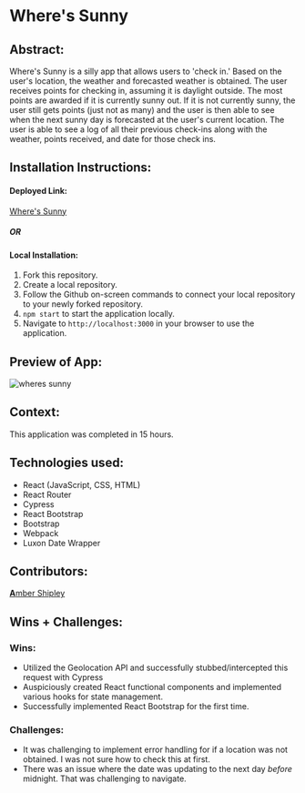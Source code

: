 # Where's Sunny


## Abstract:


Where's Sunny is a silly app that allows users to 'check in.' Based on the user's location, the weather and forecasted weather is obtained. The user receives points for checking in, assuming it is daylight outside. The most points are awarded if it is currently sunny out. If it is not currently sunny, the user still gets points (just not as many) and the user is then able to see when the next sunny day is forecasted at the user's current location. The user is able to see a log of all their previous check-ins along with the weather, points received, and date for those check ins.


## Installation Instructions:

#### Deployed Link:
[Where's Sunny](https://wheres-sunny.vercel.app/)

##### OR

#### Local Installation:
1. Fork this repository.
2. Create a local repository.
3. Follow the Github on-screen commands to connect your local repository to your newly forked repository.
4. `npm start` to start the application locally.
5. Navigate to `http://localhost:3000` in your browser to use the application. 
  

## Preview of App:

![wheres sunny](https://user-images.githubusercontent.com/108356274/233880406-6016259f-73f2-4d28-9c2b-10160d57c762.gif)


## Context:

This application was completed in 15 hours.


## Technologies used:
- React (JavaScript, CSS, HTML)
- React Router
- Cypress
- React Bootstrap
- Bootstrap
- Webpack
- Luxon Date Wrapper


## Contributors:

[**A**mber Shipley](https://github.com/espressoGoddess)


## Wins + Challenges:

### Wins: 

- Utilized the Geolocation API and successfully stubbed/intercepted this request with Cypress
- Auspiciously created React functional components and implemented various hooks for state management.
- Successfully implemented React Bootstrap for the first time.

### Challenges: 

- It was challenging to implement error handling for if a location was not obtained. I was not sure how to check this at first.
- There was an issue where the date was updating to the next day _before_ midnight. That was challenging to navigate.
